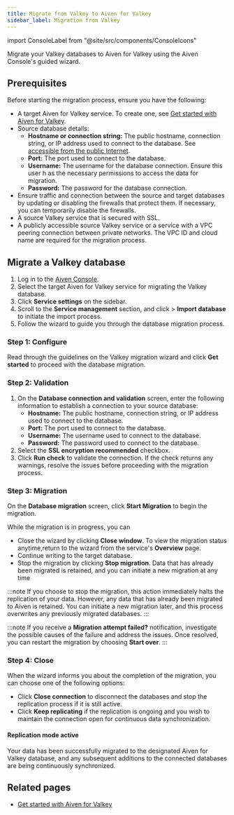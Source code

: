 ```yaml
---
title: Migrate from Valkey to Aiven for Valkey
sidebar_label: Migration from Valkey
---
```


import ConsoleLabel from "@site/src/components/ConsoleIcons"

Migrate your Valkey databases to Aiven for Valkey using the Aiven Console's guided wizard.

## Prerequisites

Before starting the migration process, ensure you have the following:

- A target Aiven for Valkey service. To create one, see
  [Get started with Aiven for Valkey](/docs/products/caching/get-started).
- Source database details:
  -   **Hostname or connection string:** The public hostname, connection string,
      or IP address used to connect to the database. See
      [accessible from the public Internet](/docs/platform/howto/public-access-in-vpc).
  -   **Port:** The port used to connect to the database.
  -   **Username:** The username for the database connection. Ensure this user h
      as the necessary permissions to access the data for migration.
  -   **Password:** The password for the database connection.
- Ensure traffic and connection between the source and target databases by
  updating or disabling the firewalls that protect them. If necessary,
  you can temporarily disable the firewalls.
- A source Valkey service that is secured with SSL.
- A publicly accessible source Valkey service or a service with a VPC peering connection
  between private networks. The VPC ID and cloud name are required for the
  migration process.

## Migrate a Valkey database

1. Log in to the [Aiven Console](https://console.aiven.io/).
1. Select the target Aiven for Valkey service for migrating the Valkey database.
1. Click **Service settings** on the sidebar.
1. Scroll to the **Service management** section, and
   click <ConsoleLabel name="actions"/> > **Import database** to
   initiate the import process.
1. Follow the wizard to guide you through the database migration process.

### Step 1: Configure

Read through the guidelines on the Valkey migration wizard and
click **Get started** to proceed with the database migration.

### Step 2: Validation

1. On the **Database connection and validation** screen, enter the following
   information to establish a connection to your source database:
    - **Hostname:** The public hostname, connection string, or IP address used to
      connect to the database.
    - **Port:** The port used to connect to the database.
    - **Username:** The username used to connect to the database.
    - **Password:** The password used to connect to the database.
1. Select the **SSL encryption recommended** checkbox.
1. Click **Run check** to validate the connection. If the check returns any
   warnings, resolve the issues before proceeding with the migration process.

### Step 3: Migration

On the **Database migration** screen, click **Start Migration** to
begin the migration.

While the migration is in progress, you can

-   Close the wizard by clicking **Close window**. To view the
    migration status anytime,return to the wizard from the
    service's **Overview** page.
-   Continue writing to the target database.
-   Stop the migration by clicking **Stop migration**. Data that has already been
    migrated is retained, and you can initiate a new migration at any time

:::note
If you choose to stop the migration, this action immediately halts
the replication of your data. However, any data that has already been
migrated to Aiven is retained. You can initiate a new migration
later, and this process overwrites any previously migrated
databases.
:::

:::note
If you receive a **Migration attempt failed?** notification, investigate the possible
causes of the failure and address the issues. Once resolved, you can restart the
migration by choosing **Start over**.
:::

### Step 4: Close

When the wizard informs you about the completion of the migration,
you can choose one of the following options:

- Click **Close connection** to disconnect the databases and stop the replication
  process if it is still active.
- Click **Keep replicating** if the replication is ongoing and you wish to maintain the
  connection open for continuous data synchronization.

#### Replication mode active

Your data has been successfully migrated to the designated Aiven for Valkey database,
and any subsequent additions to the connected databases are being continuously synchronized.

## Related pages

- [Get started with Aiven for Valkey](/docs/products/valkey/get-started)

